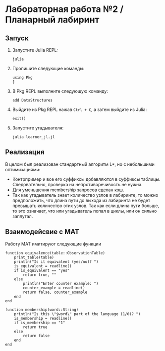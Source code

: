 # Лабораторная работа №2 / Планарный лабиринт

## Запуск
1. Запустите Julia REPL:
    ```
    julia
    ```
2. Пропишите следующие команды:
    ```
    using Pkg
    ]
    ```
3. В Pkg REPL выполните следующую команду:
    ```
    add DataStructures
    ```
4. Выйдите из Pkg REPL нажав `Ctrl + C`, а затем выйдите из Julia:
   ```
   exit()
   ```
5. Запустите угадывателя:
    ```
    julia learner_jl.jl
    ```

## Реализация
В целом был реализован стандартный алгоритм L*, но с небольшими оптимизациями:
- Контрпример и все его суффиксы добавляются в суффиксы таблицы. Следовательно, проверка на непротиворечивость не нужна.
- Для уменьшения membership запросов сделан кэш.
- Так как угадыватель знает количество узлов в лабиринте, то можно предположить, что длина пути до выхода из лабиринта не будет превышать количество этих узлов. Так как если длина пути больше, то это означает, что или угадыватель попал в циклы, или он сильно заплутал.  

## Взаимодейсвие с МАТ
Работу МАТ имитируют следующие функции

```
function equivalence(table::ObservationTable)
    print_table(table)
    println("Is it equivalent (yes/no)? ")
    is_equivalent = readline()
    if is_equivalent == "yes"
        return true, ""
    else
        println("Enter counter example: ")
        counter_example = readline()
        return false, counter_example
    end
end

function membership(word::String)
    println("Is this \"$word\" part of the language (1/0)? ")
    is_membership = readline()
    if is_membership == "1"
        return true
    else
        return false
    end
end
```
